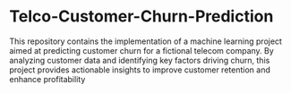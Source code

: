 # Telco-Customer-Churn-Prediction
This repository contains the implementation of a machine learning project aimed at predicting customer churn for a fictional telecom company. By analyzing customer data and identifying key factors driving churn, this project provides actionable insights to improve customer retention and enhance profitability
